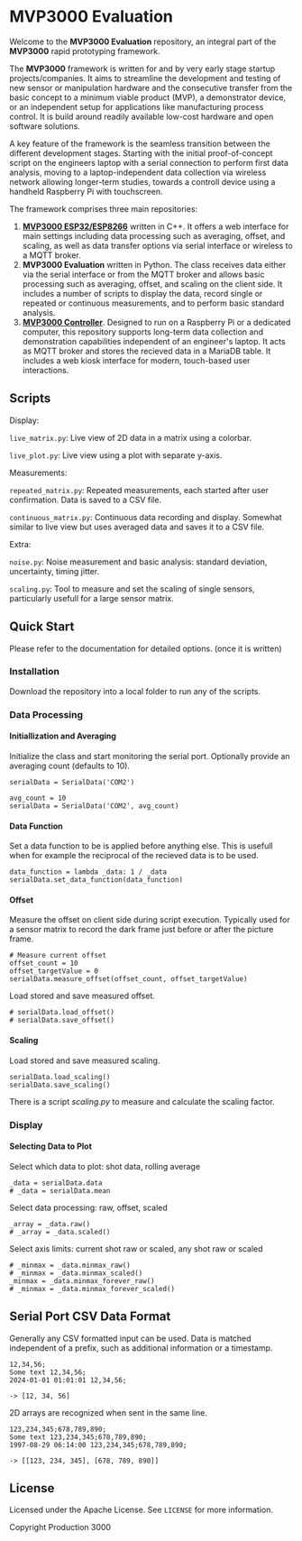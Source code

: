 # MVP3000 Evaluation

Welcome to the **MVP3000 Evaluation** repository, an integral part of the **MVP3000** rapid prototyping framework.

The **MVP3000** framework is written for and by very early stage startup projects/companies. It aims to streamline the development and testing of new sensor or manipulation hardware and the consecutive transfer from the basic concept to a minimum viable product (MVP), a demonstrator device, or an independent setup for applications like manufacturing process control. It is build around readily available low-cost hardware and open software solutions.

A key feature of the framework is the seamless transition between the different development stages. Starting with the initial proof-of-concept script on the engineers laptop with a serial connection to perform first data analysis, moving to a laptop-independent data collection via wireless network allowing longer-term studies, towards a controll device using a handheld Raspberry Pi with touchscreen.

The framework comprises three main repositories:
1.  **[MVP3000 ESP32/ESP8266](https://github.com/Production3000/mvp3000esp)** written in C++. It offers a web interface for main settings including data processing such as averaging, offset, and scaling, as well as data transfer options via serial interface or wireless to a MQTT broker.
2.  **MVP3000 Evaluation** written in Python. The class receives data either via the serial interface or from the MQTT broker and allows basic processing such as averaging, offset, and scaling on the client side. It includes a number of scripts to display the data, record single or repeated or continuous measurements, and to perform basic standard analysis.
3.  **[MVP3000 Controller](https://github.com/Production3000/mvp3000controller)**. Designed to run on a Raspberry Pi or a dedicated computer, this repository supports long-term data collection and demonstration capabilities independent of an engineer's laptop. It acts as MQTT broker and stores the recieved data in a MariaDB table. It includes a web kiosk interface for modern, touch-based user interactions.



## Scripts

Display:

`live_matrix.py`: Live view of 2D data in a matrix using a colorbar.

`live_plot.py`: Live view using a plot with separate y-axis.

Measurements:

`repeated_matrix.py`: Repeated measurements, each started after user confirmation. Data is saved to a CSV file.

`continuous_matrix.py`: Continuous data recording and display. Somewhat similar to live view but uses averaged data and saves it to a CSV file.   

Extra:

`noise.py`: Noise measurement and basic analysis: standard deviation, uncertainty, timing jitter.

`scaling.py`: Tool to measure and set the scaling of single sensors, particularly usefull for a large sensor matrix.



## Quick Start

Please refer to the documentation for detailed options. (once it is written)


### Installation

Download the repository into a local folder to run any of the scripts.


### Data Processing

#### Initiallization and Averaging

Initialize the class and start monitoring the serial port. Optionally provide an averaging count (defaults to 10).

    serialData = SerialData('COM2')
    
    avg_count = 10
    serialData = SerialData('COM2', avg_count)

#### Data Function

Set a data function to be is applied before anything else. This is usefull when for example the reciprocal of the recieved data is to be used.

    data_function = lambda _data: 1 / _data
    serialData.set_data_function(data_function)

#### Offset

Measure the offset on client side during script execution. Typically used for a sensor matrix to record the dark frame just before or after the picture frame. 

    # Measure current offset
    offset_count = 10
    offset_targetValue = 0
    serialData.measure_offset(offset_count, offset_targetValue)

Load stored and save measured offset.

    # serialData.load_offset()
    # serialData.save_offset()

#### Scaling

Load stored and save measured scaling.

    serialData.load_scaling()
    serialData.save_scaling()

There is a script *scaling.py* to measure and calculate the scaling factor.


### Display

#### Selecting Data to Plot

Select which data to plot: shot data, rolling average

    _data = serialData.data
    # _data = serialData.mean

Select data processing: raw, offset, scaled

    _array = _data.raw()
    # _array = _data.scaled()

Select axis limits: current shot raw or scaled, any shot raw or scaled 

    # _minmax = _data.minmax_raw()
    # _minmax = _data.minmax_scaled()
    _minmax = _data.minmax_forever_raw()
    # _minmax = _data.minmax_forever_scaled()



## Serial Port CSV Data Format

Generally any CSV formatted input can be used. Data is matched independent of a prefix, such as additional information or a timestamp.

    12,34,56;
    Some text 12,34,56;
    2024-01-01 01:01:01 12,34,56;
    
    -> [12, 34, 56]

2D arrays are recognized when sent in the same line.

    123,234,345;678,789,890;
    Some text 123,234,345;678,789,890;
    1997-08-29 06:14:00 123,234,345;678,789,890;

    -> [[123, 234, 345], [678, 789, 890]]



## License

Licensed under the Apache License. See `LICENSE` for more information.

Copyright Production 3000
